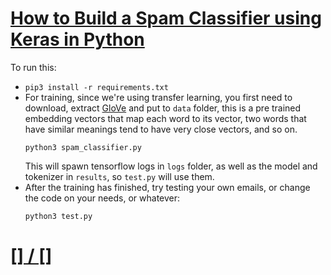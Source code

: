 # [How to Build a Spam Classifier using Keras in Python](https://www.thepythoncode.com/article/build-spam-classifier-keras-python)
To run this:
- `pip3 install -r requirements.txt`
- For training, since we're using transfer learning, you first need to download, extract [GloVe](http://nlp.stanford.edu/data/glove.6B.zip) and put to `data` folder, this is a pre trained embedding vectors that map each word to its vector, two words that have similar meanings tend to have very close vectors, and so on.
    ```
    python3 spam_classifier.py
    ```
    This will spawn tensorflow logs in `logs` folder, as well as the model and tokenizer in `results`, so `test.py` will use them.
- After the training has finished, try testing your own emails, or change the code on your needs, or whatever:
    ```
    python3 test.py
    ```
##
# [[] / []]()